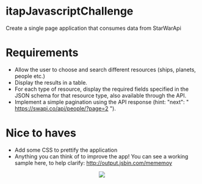 # itapJavascriptChallenge
Create a single page application that consumes data from StarWarApi

# Requirements
- Allow the user to choose and search different resources (ships, planets, people etc.)
- Display the results in a table.
- For each type of resource, display the required fields specified in the JSON schema for that resource type, also available through the API.
- Implement a simple pagination using the API response (hint: "next": " https://swapi.co/api/people/?page=2 ").

# Nice to haves
- Add some CSS to prettify the application
- Anything you can think of to improve the app!
You can see a working sample here, to help clarify: http://output.jsbin.com/mememoy

<p align="center"><img src="https://image.ibb.co/hk98zG/star_War_Api.jpg"></p>

